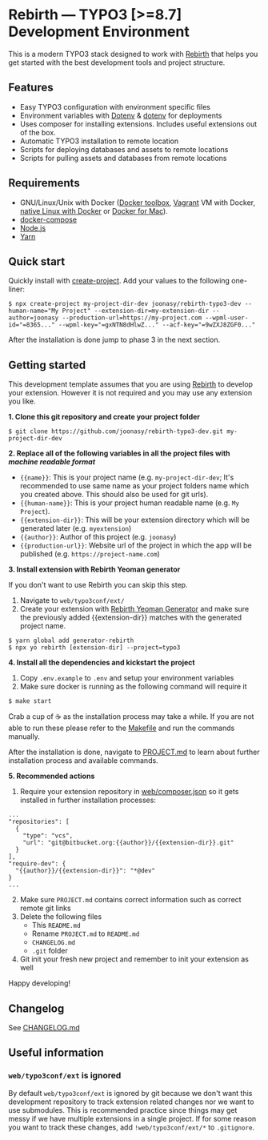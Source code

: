 # Rebirth — TYPO3 [>=8.7] Development Environment

This is a modern TYPO3 stack designed to work with [Rebirth](https://github.com/joonasy/rebirth) that helps you get started with the best development tools and project structure.

## Features

* Easy TYPO3 configuration with environment specific files
* Environment variables with [Dotenv](https://github.com/vlucas/phpdotenv) & [dotenv](https://github.com/motdotla/dotenv#readme) for deployments
* Uses composer for installing extensions. Includes useful extensions out of the box.
* Automatic TYPO3 installation to remote location
* Scripts for deploying databases and assets to remote locations
* Scripts for pulling assets and databases from remote locations

## Requirements

* GNU/Linux/Unix with Docker ([Docker toolbox](https://www.docker.com/products/docker-toolbox), [Vagrant](https://www.vagrantup.com/downloads.html) VM with Docker, [native Linux with Docker](http://docs.docker.com/linux/step_one/) or [Docker for Mac](https://docs.docker.com/docker-for-mac/)).
* [docker-compose](https://github.com/docker/compose)
* [Node.js](http://nodejs.org/)
* [Yarn](https://yarnpkg.com)

## Quick start

Quickly install with [create-project](https://github.com/mafintosh/create-project). Add your values to the following one-liner: 

```
$ npx create-project my-project-dir-dev joonasy/rebirth-typo3-dev --human-name="My Project" --extension-dir=my-extension-dir --author=joonasy --production-url=https://my-project.com --wpml-user-id="=8365..." --wpml-key="=gxNTN8dHlwZ..." --acf-key="=9wZXJ8ZGF0..."
```

After the installation is done jump to phase 3 in the next section.

## Getting started

This development template assumes that you are using [Rebirth](https://github.com/joonasy/rebirth) to develop your extension. However it is not required and you may use any extension you like.

**1. Clone this git repository and create your project folder**

    $ git clone https://github.com/joonasy/rebirth-typo3-dev.git my-project-dir-dev

**2. Replace all of the following variables in all the project files with _machine readable format_**

* `{{name}}`: This is your project name (e.g. `my-project-dir-dev`; It's recommended to use same name as your project folders name which you created above. This should also be used for git urls).   
* `{{human-name}}`: This is your project human readable name (e.g. `My Project`).
* `{{extension-dir}}`: This will be your extension directory which will be generated later (e.g. `myextension`)
* `{{author}}`: Author of this project (e.g. `joonasy`)
* `{{production-url}}`: Website url of the project in which the app will be published (e.g. `https://project-name.com`) 

**3. Install extension with Rebirth Yeoman generator**

If you don't want to use Rebirth you can skip this step.

1. Navigate to `web/typo3conf/ext/`
2. Create your extension with [Rebirth Yeoman Generator](https://github.com/joonasy/generator-rebirth) and make sure the previously added {{extension-dir}} matches with the generated project name. 

```
$ yarn global add generator-rebirth
$ npx yo rebirth [extension-dir] --project=typo3
```

**4. Install all the dependencies and kickstart the project**

1. Copy `.env.example` to `.env` and setup your environment variables
2. Make sure docker is running as the following command will require it

```
$ make start
```

Crab a cup of :coffee: as the installation process may take a while. If you are not able to run these please refer to the [Makefile](Makefile) and run the commands manually.

After the installation is done, navigate to [PROJECT.md](PROJECT.md) to learn about further installation process and available commands.

**5. Recommended actions**

1. Require your extension repository in [web/composer.json](web/composer.json) so it gets installed in further installation processes:

```
...
"repositories": [
  {
    "type": "vcs",
    "url": "git@bitbucket.org:{{author}}/{{extension-dir}}.git"
  }
],
"require-dev": {
  "{{author}}/{{extension-dir}}": "*@dev"
}
...
```

2. Make sure `PROJECT.md` contains correct information such as correct remote git links
3. Delete the following files 
    - This `README.md` 
    - Rename `PROJECT.md` to `README.md`
    - `CHANGELOG.md`
    - `.git` folder
4. Git init your fresh new project and remember to init your extension as well

Happy developing! 

## Changelog

See [CHANGELOG.md](/CHANGELOG.md)

## Useful information

### `web/typo3conf/ext` is ignored

By default `web/typo3conf/ext` is ignored by git because we don't want this development repository to track extension related changes nor we want to use submodules. This is recommended practice since things may get messy if we have multiple extensions in a single project. If for some reason you want to track these changes, add `!web/typo3conf/ext/*` to `.gitignore`.
